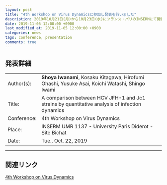 ```yaml
---
layout: post
title: "4th Workshop on Virus Dynamicsに参加し発表を行いました"
description: 2019年10月21日(月)から10月23日(水)にフランス・パリのINSERMにて開催された4th Workshop on Virus Dynamicsに参加し、発表を行いました。
date: 2019-11-05 12:00:00 +0900
last_modified_at: 2019-11-05 12:00:00 +0900
categories: news
tags: conference, presentation
comments: true
---
```


## 発表詳細

|||
:---|:---
Author(s):|**Shoya Iwanami**, Kosaku Kitagawa, Hirofumi Ohashi, Yusuke Asai, Koichi Watashi, Shingo Iwami
Title:|A comparison between HCV JFH-1 and Jc1 strains by quantitative analysis of infection dynamics
Conference:|4th Workshop on Virus Dynamics
Place:|INSERM UMR 1137 - University Paris Diderot - Site Bichat
Date:|Tue., Oct. 22, 2019

---

## 関連リンク

[4th Workshop on Virus Dynamics](https://viraldynamics.sciencesconf.org/)
